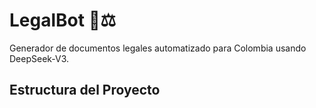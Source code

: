 
# LegalBot 🤖⚖️

Generador de documentos legales automatizado para Colombia usando DeepSeek-V3.

## Estructura del Proyecto

